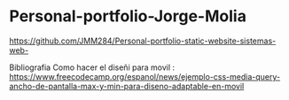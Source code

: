 # Personal-portfolio-Jorge-Molia
https://github.com/JMM284/Personal-portfolio-static-website-sistemas-web-

Bibliografia
Como hacer el diseñi para movil :
https://www.freecodecamp.org/espanol/news/ejemplo-css-media-query-ancho-de-pantalla-max-y-min-para-diseno-adaptable-en-movil
